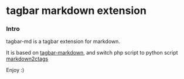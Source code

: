 # tagbar markdown extension

### Intro
tagbar-md is a tagbar extension for markdown.

It is based on [tagbar-markdown](https://github.com/lvht/tagbar-markdown), 
and switch php script to python script [markdown2ctags](https://github.com/jszakmeister/markdown2ctags)

Enjoy :)
